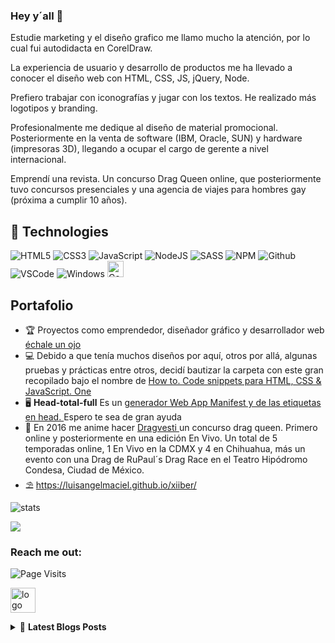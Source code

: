 ### Hey y´all 👋



Estudie marketing y el diseño grafico me llamo mucho la atención, por lo cual fui autodidacta en CorelDraw. 

La experiencia de usuario y desarrollo de productos me ha llevado a conocer el diseño web con HTML, CSS, JS, jQuery, Node. 

Prefiero trabajar con iconografías y jugar con los textos.  He realizado más logotipos y branding. 

Profesionalmente me dedique al diseño de material promocional. Posteriormente en la venta de software (IBM, Oracle, SUN) y hardware (impresoras 3D), llegando a ocupar el cargo de gerente a nivel internacional. 

Emprendí una revista. Un concurso Drag Queen online, que posteriormente tuvo concursos presenciales y una agencia de viajes para hombres gay (próxima a cumplir 10 años). 


## 🔧 Technologies

![HTML5](https://img.icons8.com/color/30/html-5.png)
![CSS3](https://img.icons8.com/color/30/css3.png)
![JavaScript](https://img.icons8.com/color/30/javascript.png)
![NodeJS](https://img.icons8.com/color/30/nodejs.png)
![SASS](https://img.icons8.com/color/30/sass.png)
![NPM](https://img.icons8.com/color/30/npm.png)
![Github](https://img.icons8.com/material-outlined/30/github.png)
![VSCode](https://img.icons8.com/color/30/visual-studio-code-2019.png)
![Windows](https://img.icons8.com/color/30/windows-10.png)
<img src='https://luisangelmaciel.github.io/luisangelmaciel/img/corel-draw-2017-icon-logo.png' alt='CorelDraw' height='26'>

<!--
**luisangelmaciel/luisangelmaciel** is a ✨ _special_ ✨ repository because its `README.md` (this file) appears on your GitHub profile.

Here are some ideas to get you started:

- 🔭 I’m currently working on ...
- 🌱 I’m currently learning ...
- 👯 I’m looking to collaborate on ...
- 🤔 I’m looking for help with ...
- 💬 Ask me about ...
- 📫 How to reach me: ...
- 😄 Pronouns: ...
- ⚡ Fun fact: ...
-->

## Portafolio
-  🏆 Proyectos como emprendedor, diseñador gráfico y desarrollador web  <a href="https://luisangelmaciel.github.io/luisangelmaciel" >échale un ojo</a>
-  💻 Debido a que tenía muchos diseños por aquí, otros por allá, algunas pruebas y prácticas entre otros, decidí bautizar la carpeta con este gran recopilado bajo el nombre de  <a href="https://luisangelmaciel.github.io/one" >How to. Code snippets para HTML, CSS & JavaScript. One</a> 
-  🖥️ **Head-total-full** Es un <a href= "https://luisangelmaciel.github.io/head-total-full/"   >generador Web App Manifest y de las etiquetas en head. </a> Espero  te sea de gran ayuda
-  👠 En 2016 me anime hacer <a href="https://luisangelmaciel.github.io/dragvesti/ "> Dragvesti </a> un concurso drag queen. Primero online y posteriormente en una edición En Vivo. Un total de 5 temporadas online, 1 En Vivo en la CDMX y 4 en Chihuahua, más un evento con una Drag de RuPaul´s Drag Race en el Teatro Hipódromo Condesa, Ciudad de México.
-  ⛱️ https://luisangelmaciel.github.io/xiiber/ 




![stats](https://github-readme-stats.vercel.app/api?username=AdibHoque&theme=tokyonight&count_private=true&show_icons=true)

<a href="https://github.com/luisangelmaciel/luisangelmaciel">
  <img align="center" src="https://github-readme-stats.vercel.app/api/top-langs/?username=luisangelmaciel&hide=java,html,tex&title_color=70a5fd&text_color=fff&icon_color=bf91f3&bg_color=1a1b27&langs_count=3" />
</a>


### Reach me out:

![Page Visits](https://komarev.com/ghpvc/?username=luisangelmaciel&color=blue)


[<img src='https://raw.githubusercontent.com/luisangelmaciel/luisangelmaciel/main/logos/cgt-logo.svg' alt='logo' height='40'>](https://www.xiiber.com)


<details>
    <summary>&#128240 <b>Latest Blogs Posts</b></summary><br/>

- [xiiber.power](https://www.xbr.pw)

</details>

<!-- 
 <br>

<web development="HTML5 CSS3 JS jQuery NodeJS W3"> Graphic designer, UI-UX, Tech entrepreneur & Traveler </martech> 🏳️‍🌈 🧳 ♋ 🌮🏊‍♂️ 🧙‍ 
-->

<!-- Resources -->
<!-- Icons: https://simpleicons.org/ -->
<!-- GitHub Stats: https://github.com/anuraghazra/github-readme-stats -->
<!-- Emojis: https://emojipedia.org/emoji/ -->
<!-- HTML Emojis: https://www.fileformat.info/index.htm -->
<!-- Shields: https://shields.io/ -->
<!-- Awesome GitHub Profile README: https://github.com/abhisheknaiidu/awesome-github-profile-readme -->
